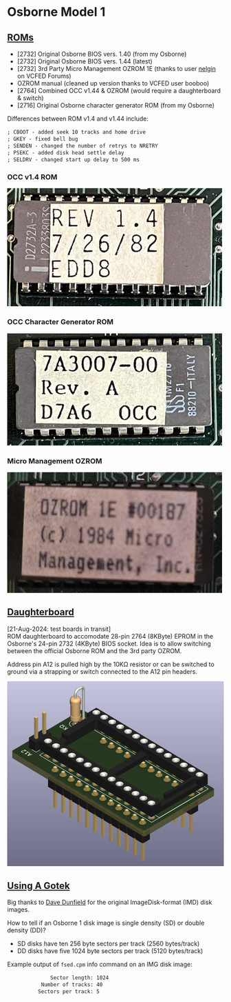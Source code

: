 # Osborne Model 1
## [ROMs](/ROM)
- [2732] Original Osborne BIOS vers. 1.40 (from my Osborne)
- [2732] Original Osborne BIOS vers. 1.44 (latest)
- [2732] 3rd Party Micro Management OZROM 1E (thanks to user [nelgin](https://forum.vcfed.org/index.php?threads/osborne-1-screen-flash.1245908/post-1400583) on VCFED Forums)
- OZROM manual (cleaned up version thanks to VCFED user booboo)
- [2764] Combined OCC v1.44 & OZROM (would require a daughterboard & switch)
- [2716] Original Osborne character generator ROM (from my Osborne)

Differences between ROM v1.4 and v1.44 include:
```
; CBOOT - added seek 10 tracks and home drive
; GKEY - fixed bell bug
; SENDEN - changed the number of retrys to NRETRY
; PSEKC - added disk head settle delay
; SELDRV - changed start up delay to 500 ms
```
### OCC v1.4 ROM
![Image of OCC v1.40 ROM](/images/OCC_v14.jpg)

### OCC Character Generator ROM
![Image of OCC character ROM](/images/OCC_char.jpg)

### Micro Management OZROM
![Image of OZROM](/images/OZROM_1E.jpg)

## [Daughterboard](/2732-to-2764)
[21-Aug-2024: test boards in transit]  
ROM daughterboard to accomodate 28-pin 2764 (8KByte) EPROM in the Osborne's 24-pin 2732 (4KByte) BIOS socket.  Idea is to allow switching between the official Osborne ROM and the 3rd party OZROM.  

Address pin A12 is pulled high by the 10KΩ resistor or can be switched to ground via a strapping or switch connected to the A12 pin headers.

![3D image of daughterboard](/images/Osborne_2732_to_2764.png)

## [Using A Gotek](/Gotek)
Big thanks to [Dave Dunfield](http://dunfield.classiccmp.org/index.htm) for the original ImageDisk-format (IMD) disk images.

How to tell if an Osborne 1 disk image is single density (SD) or double density (DD)?
* SD disks have ten 256 byte sectors per track (2560 bytes/track)
* DD disks have five 1024 byte sectors per track (5120 bytes/track)

Example output of ```fsed.cpm``` info command on an IMG disk image:
```
              Sector length: 1024
           Number of tracks: 40
          Sectors per track: 5
```

